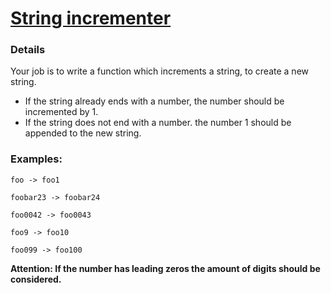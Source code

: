 # [String incrementer](https://www.codewars.com/kata/54a91a4883a7de5d7800009c)

### Details
Your job is to write a function which increments a string, to create a new string.

- If the string already ends with a number, the number should be incremented by 1.
- If the string does not end with a number. the number 1 should be appended to the new string.

### Examples:
```
foo -> foo1

foobar23 -> foobar24

foo0042 -> foo0043

foo9 -> foo10

foo099 -> foo100
```

**Attention: If the number has leading zeros the amount of digits should be considered.**